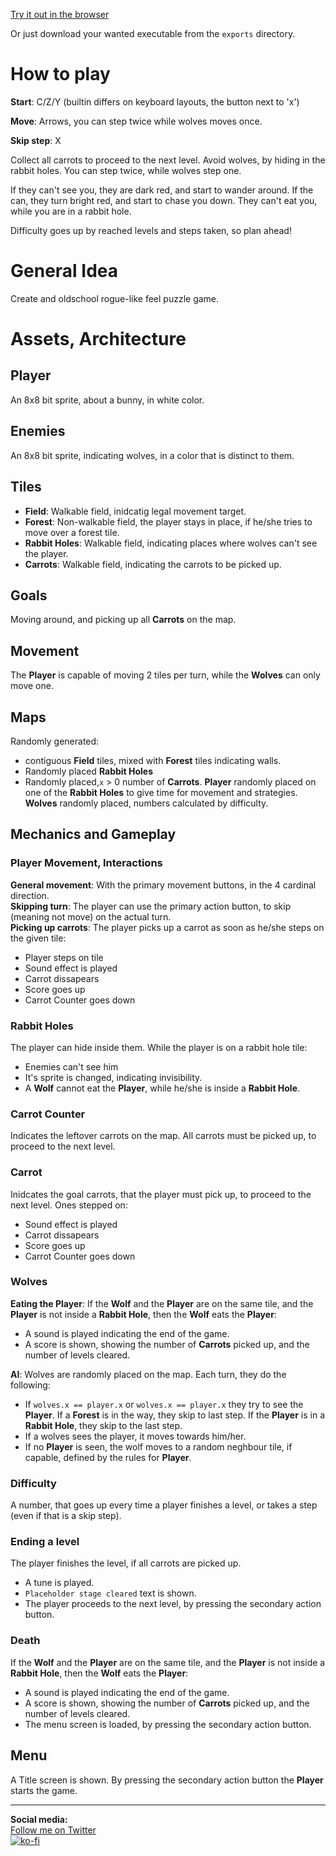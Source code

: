[Try it out in the browser](https://achie72.github.io/crazy_rabbit_afternoon/)

Or just download your wanted executable from the `exports` directory.

# How to play

__Start__: C/Z/Y (builtin differs on keyboard layouts, the button next to 'x')

__Move__: Arrows, you can step twice while wolves moves once.

__Skip step__: X

Collect all carrots to proceed to the next level. Avoid wolves, by hiding in the rabbit holes.  You can step twice, while wolves step one.

If they can't see you, they are dark red, and start to wander around. If the can, they turn bright red, and start to chase you down. They can't eat you, while you are in a rabbit hole.

Difficulty goes up by reached levels and steps taken, so plan ahead!

# General Idea
Create and oldschool rogue-like feel puzzle game.

# Assets, Architecture  
## Player  
An 8x8 bit sprite, about a bunny, in white color.  
## Enemies  
An 8x8 bit sprite, indicating wolves, in a color that is distinct to them.
## Tiles
- __Field__: Walkable field, inidcatig legal movement target.
- __Forest__: Non-walkable field, the player stays in place, if he/she tries to move over a forest tile.
- __Rabbit Holes__: Walkable field, indicating places where wolves can't see the player.
- __Carrots__: Walkable field, indicating the carrots to be picked up.

## Goals  
Moving around, and picking up all __Carrots__ on the map.
## Movement  
The __Player__ is capable of moving 2 tiles per turn, while the __Wolves__ can only move one.
## Maps  
Randomly generated: 
- contiguous __Field__ tiles, mixed with __Forest__ tiles indicating walls. 
- Randomly placed __Rabbit Holes__ 
- Randomly placed,`x` > 0 number of __Carrots__. 
__Player__ randomly placed on one of the __Rabbit Holes__ to give time for movement and strategies.
__Wolves__ randomly placed, numbers calculated by difficulty.

## Mechanics and Gameplay
### Player Movement, Interactions  
__General movement__: With the primary movement buttons, in the 4 cardinal direction.  
__Skipping turn__: The player can use the primary action button, to skip (meaning not move) on the actual turn.  
__Picking up carrots__: The player picks up a carrot as soon as he/she steps on the given tile:
- Player steps on tile
- Sound effect is played
- Carrot dissapears
- Score goes up
- Carrot Counter goes down
### Rabbit Holes  
The player can hide inside them. While the player is on a rabbit hole tile:  
- Enemies can't see him  
- It's sprite is changed, indicating invisibility.
- A __Wolf__ cannot eat the __Player__, while he/she is inside a __Rabbit Hole__.
### Carrot Counter
Indicates the leftover carrots on the map. All carrots must be picked up, to proceed to the next level.
### Carrot
Inidcates the goal carrots, that the player must pick up, to proceed to the next level. Ones stepped on:
- Sound effect is played
- Carrot dissapears
- Score goes up
- Carrot Counter goes down
### Wolves 
__Eating the Player__: If the __Wolf__ and the __Player__ are on the same tile, and the __Player__ is not inside a __Rabbit Hole__, then the __Wolf__ eats the __Player__:
- A sound is played indicating the end of the game.
- A score is shown, showing the number of __Carrots__ picked up, and the number of levels cleared.  

__AI__: Wolves are randomly placed on the map. Each turn, they do the following:
- If `wolves.x == player.x` or `wolves.x == player.x` they try to see the __Player__. If a __Forest__ is in the way, they skip to last step. If the __Player__ is in a __Rabbit Hole__, they skip to the last step.
- If a wolves sees the player, it moves towards him/her.
- If no __Player__ is seen, the wolf moves to a random neghbour tile, if capable, defined by the rules for __Player__.
### Difficulty
A number, that goes up every time a player finishes a level, or takes a step (even if that is a skip step).
### Ending a level
The player finishes the level, if all carrots are picked up.
- A tune is played.
- `Placeholder stage cleared` text is shown.
- The player proceeds to the next level, by pressing the secondary action button.
### Death
If the __Wolf__ and the __Player__ are on the same tile, and the __Player__ is not inside a __Rabbit Hole__, then the __Wolf__ eats the __Player__:
- A sound is played indicating the end of the game.
- A score is shown, showing the number of __Carrots__ picked up, and the number of levels cleared.  
- The menu screen is loaded, by pressing the secondary action button.
## Menu
A Title screen is shown. By pressing the secondary action button the __Player__ starts the game.

---  
**Social media:**  
[Follow me on Twitter](https://twitter.com/Achie7240)  
[![ko-fi](https://www.ko-fi.com/img/githubbutton_sm.svg)](https://ko-fi.com/L4L81GBPX)
